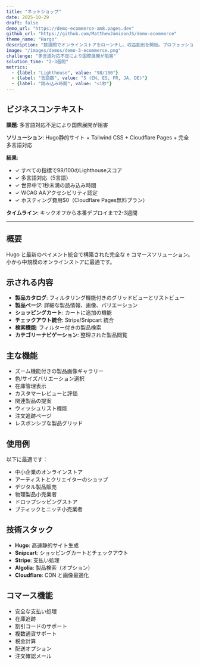 ```yaml
---
title: "ネットショップ"
date: 2025-10-29
draft: false
demo_url: "https://demo-ecommerce-am8.pages.dev"
github_url: "https://github.com/MatthewJamisonJS/demo-ecommerce"
theme_name: "Hargo"
description: "数週間でオンラインストアをローンチし、収益創出を開始。プロフェッショナルな商品展示、スムーズなチェックアウトフロー、モバイル最適化されたショッピング体験が5言語でコンバージョンを最大化し、カート放棄を削減。"
image: "/images/demos/demo-3-ecommerce.png"
challenge: "多言語対応不足により国際展開が阻害"
solution_time: "2-3週間"
metrics:
  - {label: "Lighthouse", value: "98/100"}
  - {label: "言語数", value: "5 (EN, ES, FR, JA, DE)"}
  - {label: "読み込み時間", value: "<1秒"}
---
```


## ビジネスコンテキスト

**課題**: 多言語対応不足により国際展開が阻害

**ソリューション**: Hugo静的サイト + Tailwind CSS + Cloudflare Pages + 完全多言語対応

**結果**:
- ✓ すべての指標で98/100のLighthouseスコア
- ✓ 多言語対応（5言語）
- ✓ 世界中で1秒未満の読み込み時間
- ✓ WCAG AAアクセシビリティ認定
- ✓ ホスティング費用$0（Cloudflare Pages無料プラン）

**タイムライン**: キックオフから本番デプロイまで2-3週間

---

## 概要

Hugo と最新のペイメント統合で構築された完全な e コマースソリューション。小から中規模のオンラインストアに最適です。

## 示される内容

- **製品カタログ**: フィルタリング機能付きのグリッドビューとリストビュー
- **製品ページ**: 詳細な製品情報、画像、バリエーション
- **ショッピングカート**: カートに追加の機能
- **チェックアウト統合**: Stripe/Snipcart 統合
- **検索機能**: フィルター付きの製品検索
- **カテゴリーナビゲーション**: 整理された製品閲覧

## 主な機能

- ズーム機能付きの製品画像ギャラリー
- 色/サイズバリエーション選択
- 在庫管理表示
- カスタマーレビューと評価
- 関連製品の提案
- ウィッシュリスト機能
- 注文追跡ページ
- レスポンシブな製品グリッド

## 使用例

以下に最適です：
- 中小企業のオンラインストア
- アーティストとクリエイターのショップ
- デジタル製品販売
- 物理製品小売業者
- ドロップシッピングストア
- ブティックとニッチ小売業者

## 技術スタック

- **Hugo**: 高速静的サイト生成
- **Snipcart**: ショッピングカートとチェックアウト
- **Stripe**: 支払い処理
- **Algolia**: 製品検索（オプション）
- **Cloudflare**: CDN と画像最適化

## コマース機能

- 安全な支払い処理
- 在庫追跡
- 割引コードのサポート
- 複数通貨サポート
- 税金計算
- 配送オプション
- 注文確認メール
